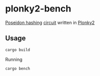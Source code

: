 # plonky2-bench

[Poseidon hashing](https://www.poseidon-hash.info/) [circuit](./plonky2-bench/README.md) written in [Plonky2](https://github.com/mir-protocol/plonky2)

## Usage

```bash
cargo build
```

Running

```bash
cargo bench
```
